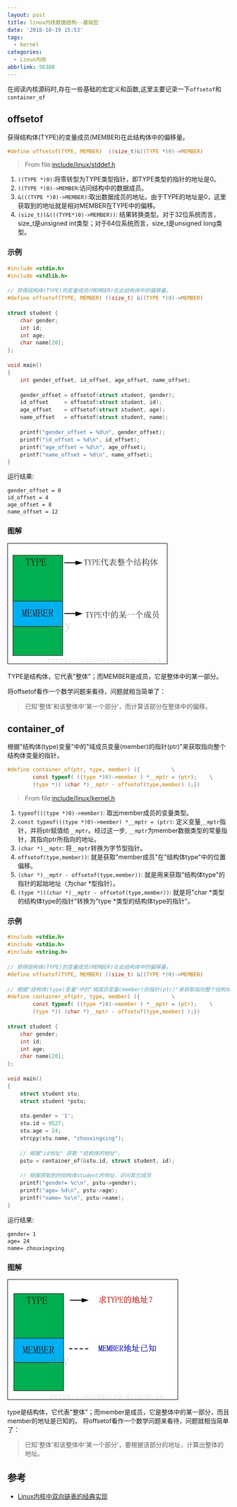 ```yaml
---
layout: post
title: linux内核数据结构--基础宏
date: '2018-10-19 15:53'
tags:
  - kernel
categories:
  - Linux内核
abbrlink: 56380
---
```


在阅读内核源码时,存在一些基础的宏定义和函数,这里主要记录一下`offsetof`和`container_of`

<!--more-->

## offsetof
获得结构体(TYPE)的变量成员(MEMBER)在此结构体中的偏移量。

``` C
#define offsetof(TYPE, MEMBER)  ((size_t)&((TYPE *)0)->MEMBER)
```
>From file:[include/linux/stddef.h](https://elixir.bootlin.com/linux/v4.4.1/source/include/linux/stddef.h)

1. `((TYPE *)0)`:将零转型为TYPE类型指针，即TYPE类型的指针的地址是0。
2. `((TYPE *)0)->MEMBER`:访问结构中的数据成员。
3. `&(((TYPE *)0)->MEMBER)`:取出数据成员的地址。由于TYPE的地址是0，这里获取到的地址就是相对MEMBER在TYPE中的偏移。
4. `(size_t)(&(((TYPE*)0)->MEMBER))`: 结果转换类型。对于32位系统而言，size_t是unsigned int类型；对于64位系统而言，size_t是unsigned long类型。

### 示例

``` C
#include <stdio.h>
#include <stdlib.h>

// 获得结构体(TYPE)的变量成员(MEMBER)在此结构体中的偏移量。
#define offsetof(TYPE, MEMBER) ((size_t) &((TYPE *)0)->MEMBER)

struct student {
    char gender;
    int id;
    int age;
    char name[20];
};

void main()
{
    int gender_offset, id_offset, age_offset, name_offset;

    gender_offset = offsetof(struct student, gender);
    id_offset     = offsetof(struct student, id);
    age_offset    = offsetof(struct student, age);
    name_offset   = offsetof(struct student, name);

    printf("gender_offset = %d\n", gender_offset);
    printf("id_offset = %d\n", id_offset);
    printf("age_offset = %d\n", age_offset);
    printf("name_offset = %d\n", name_offset);
}
```
运行结果:
```
gender_offset = 0
id_offset = 4
age_offset = 8
name_offset = 12
```

### 图解

![list_offsetof](/images/2018/11/list_offsetof.png)

TYPE是结构体，它代表"整体"；而MEMBER是成员，它是整体中的某一部分。

将offsetof看作一个数学问题来看待，问题就相当简单了：
>已知'整体'和该整体中'某一个部分'，而计算该部分在整体中的偏移。

## container_of

根据"结构体(type)变量"中的"域成员变量(member)的指针(ptr)"来获取指向整个结构体变量的指针。
``` C
#define container_of(ptr, type, member) ({          \
        const typeof( ((type *)0)->member ) *__mptr = (ptr);    \
        (type *)( (char *)__mptr - offsetof(type,member) );})
```
>From file:[include/linux/kernel.h](https://elixir.bootlin.com/linux/v4.4.1/source/include/linux/kernel.h#L812)

1. `typeof(((type *)0)->member)`: 取出member成员的变量类型。
2. `const typeof(((type *)0)->member) *__mptr = (ptr)`: 定义变量`__mptr`指针，并将ptr赋值给`__mptr`。经过这一步, `__mptr`为member数据类型的常量指针，其指向ptr所指向的地址。
3. `(char *)__mptr`: 将`__mptr`转换为字节型指针。
4. `offsetof(type,member))`: 就是获取"member成员"在"结构体type"中的位置偏移。
5. `(char *)__mptr - offsetof(type,member))`: 就是用来获取"结构体type"的指针的起始地址（为char *型指针）。
6. `(type *)((char *)__mptr - offsetof(type,member))`: 就是将"char *类型的结构体type的指针"转换为"type *类型的结构体type的指针"。

### 示例

``` C
#include <stdio.h>
#include <stdio.h>
#include <string.h>

// 获得结构体(TYPE)的变量成员(MEMBER)在此结构体中的偏移量。
#define offsetof(TYPE, MEMBER) ((size_t) &((TYPE *)0)->MEMBER)

// 根据"结构体(type)变量"中的"域成员变量(member)的指针(ptr)"来获取指向整个结构体变量的指针
#define container_of(ptr, type, member) ({          \
        const typeof( ((type *)0)->member ) *__mptr = (ptr);    \
        (type *)( (char *)__mptr - offsetof(type,member) );})

struct student {
    char gender;
    int id;
    int age;
    char name[20];
};

void main()
{
    struct student stu;
    struct student *pstu;

    stu.gender = '1';
    stu.id = 9527;
    stu.age = 24;
    strcpy(stu.name, "zhouxingxing");

    // 根据"id地址" 获取 "结构体的地址"。
    pstu = container_of(&stu.id, struct student, id);

    // 根据获取到的结构体student的地址，访问其它成员
    printf("gender= %c\n", pstu->gender);
    printf("age= %d\n", pstu->age);
    printf("name= %s\n", pstu->name);
}
```

运行结果:
```
gender= 1
age= 24
name= zhouxingxing
```

### 图解

![list_container_of](/images/2018/11/list_container_of.png)

type是结构体，它代表"整体"；而member是成员，它是整体中的某一部分，而且member的地址是已知的。
将offsetof看作一个数学问题来看待，问题就相当简单了：
>已知'整体'和该整体中'某一个部分'，要根据该部分的地址，计算出整体的地址。


## 参考

* [Linux内核中双向链表的经典实现](https://www.cnblogs.com/skywang12345/p/3562146.html)
